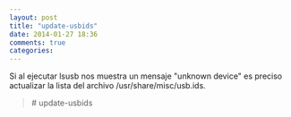 ```yaml
---
layout: post
title: "update-usbids"
date: 2014-01-27 18:36
comments: true
categories: 
---
```

Si al ejecutar lsusb nos muestra un mensaje "unknown device" es preciso actualizar la lista del archivo /usr/share/misc/usb.ids.

>\# update-usbids


